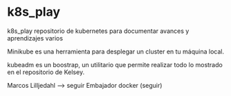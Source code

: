 # k8s_play
k8s_play  repositorio de kubernetes para documentar avances y aprendizajes varios

Minikube es una herramienta para desplegar un cluster en tu máquina local.

kubeadm es un boostrap, un utilitario que permite realizar todo lo mostrado en el repositorio de Kelsey.

Marcos Lilljedahl --> seguir Embajador docker (seguir) 



